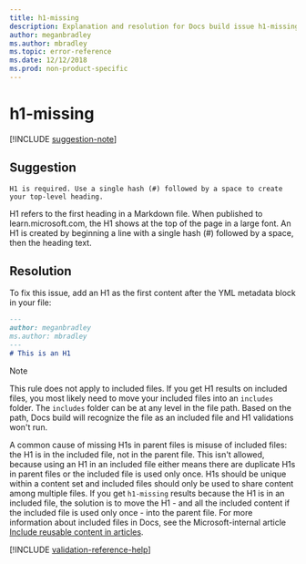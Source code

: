 ```yaml
---
title: h1-missing
description: Explanation and resolution for Docs build issue h1-missing.
author: meganbradley
ms.author: mbradley
ms.topic: error-reference
ms.date: 12/12/2018
ms.prod: non-product-specific
---
```

# h1-missing

[!INCLUDE [suggestion-note](includes/suggestion-note.md)]

## Suggestion

`H1 is required. Use a single hash (#) followed by a space to create your top-level heading.`

H1 refers to the first heading in a Markdown file. When published to learn.microsoft.com, the H1 shows at the top of the page in a large font. An H1 is created by beginning a line with a single hash (#) followed by a space, then the heading text.

## Resolution

To fix this issue, add an H1 as the first content after the YML metadata block in your file:

```markdown
---
author: meganbradley
ms.author: mbradley
---
# This is an H1
```

> [!NOTE]
> This rule does not apply to included files. If you get H1 results on included files, you most likely need to move your included files into an `includes` folder. The `includes` folder can be at any level in the file path. Based on the path, Docs build will recognize the file as an included file and H1 validations won't run.
>
> A common cause of missing H1s in parent files is misuse of included files: the H1 is in the included file, not in the parent file. This isn't allowed, because using an H1 in an included file either means there are duplicate H1s in parent files or the included file is used only once. H1s should be unique within a content set and included files should only be used to share content among multiple files. If you get `h1-missing` results because the H1 is in an included file, the solution is to move the H1 - and all the included content if the included file is used only once - into the parent file. For more information about included files in Docs, see the Microsoft-internal article [Include reusable content in articles](https://review.learn.microsoft.com/en-us/help/contribute/includes-best-practices?branch=main).

<!--make sure to add this file to your includes folder and verify the path-->
[!INCLUDE [validation-reference-help](includes/validation-reference-help.md)]
